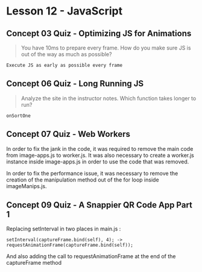 
# Lesson 12 - JavaScript

## Concept 03 Quiz - Optimizing JS for Animations

> You have 10ms to prepare every frame. How do you make sure JS is out of the way as much as possible?

`Execute JS as early as possible every frame`

## Concept 06 Quiz - Long Running JS

> Analyze the site in the instructor notes. Which function takes longer to run?

`onSortOne`

## Concept 07 Quiz - Web Workers

In order to fix the jank in the code, it was required to remove the main code from image-apps.js to worker.js. It was also necessary to create a worker.js instance inside image-apps.js in order to use the code that was removed.

In order to fix the performance issue, it was necessary to remove the creation of the manipulation method out of the for loop inside imageManips.js.

## Concept 09 Quiz - A Snappier QR Code App Part 1

Replacing setInterval in two places in main.js :

`setInterval(captureFrame.bind(self), 4); -> requestAnimationFrame(captureFrame.bind(self));`

And also adding the call to requestAnimationFrame at the end of the captureFrame method